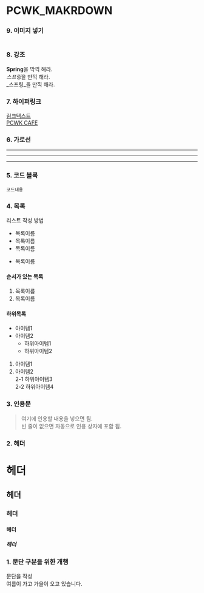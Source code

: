 # PCWK_MAKRDOWN
### 9. 이미지 넣기
![]()

### 8. 강조  
**Spring**을 막끽 해라.  
*스프링*을 만끽 해라.  
_스프링_을 만끽 해라.

### 7. 하이퍼링크  
[링크텍스트](링크url "설명문구")  
[PCWK CAFE]()

### 6. 가로선  
---
***
---

### 5. 코드 블록  
``` 프로그래밍 언어  
코드내용
```

### 4. 목록  
리스트 작성 방법  
* 목록이름
* 목록이름  
* 목록이름  
- 목록이름  

#### 순서가 있는 목록  
1. 목록이름  
2. 목록이름  

#### 하위목록  
- 아이템1  
- 아이템2  
    - 하위아이템1  
    * 하위아이템2  

1. 아이템1  
2. 아이템2  
    2-1 하위아이템3  
    2-2 하위아이템4  

### 3. 인용문  
> 여기에 인용할 내용을 넣으면 됨.  
> 빈 줄이 없으면 자동으로 인용 상자에 포함 됨.  

### 2. 헤더  
# 헤더  
## 헤더  
### 헤더  
#### 헤더  
##### 헤더  

### 1. 문단 구분을 위한 개행  
문단을 작성  
여름이 가고 가을이 오고 있습니다.  



